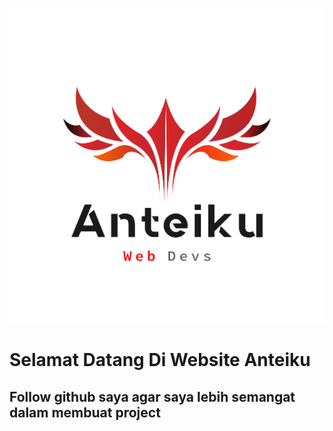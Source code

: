 <p align="center">
  
![img](logo.png)

<h1>Selamat Datang Di Website Anteiku</h1>

<h2>Follow github saya agar saya lebih semangat dalam membuat project</h2>

</p>
